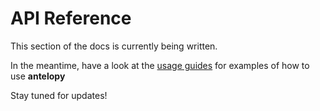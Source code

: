 # API Reference
This section of the docs is currently being written. 

In the meantime, have a look at the [usage guides](usage/installation.md) for examples of how to use **antelopy**

Stay tuned for updates!